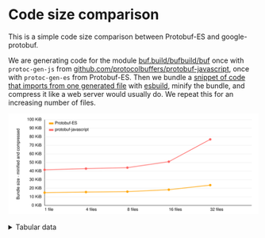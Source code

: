 # Code size comparison

This is a simple code size comparison between Protobuf-ES and google-protobuf.

We are generating code for the module [buf.build/bufbuild/buf](https://buf.build/bufbuild/buf)
once with `protoc-gen-js` from [github.com/protocolbuffers/protobuf-javascript](https://github.com/protocolbuffers/protobuf-javascript),
once with `protoc-gen-es` from Protobuf-ES. Then we bundle a [snippet of code that imports from one generated file](./src/gen/protobuf-es/entry-1.ts)
with [esbuild](https://esbuild.github.io/), minify the bundle, and compress it like a web server would
usually do. We repeat this for an increasing number of files.

![chart](./chart.svg)

<details><summary>Tabular data</summary>

<!-- TABLE-START -->

| code generator      | files | bundle size |  minified | compressed |
| ------------------- | ----: | ----------: | --------: | ---------: |
| Protobuf-ES         |     1 |   125,880 b |  65,631 b |   15,280 b |
| Protobuf-ES         |     4 |   128,069 b |  67,139 b |   15,961 b |
| Protobuf-ES         |     8 |   130,831 b |  68,910 b |   16,456 b |
| Protobuf-ES         |    16 |   141,281 b |  76,891 b |   18,790 b |
| Protobuf-ES         |    32 |   169,072 b |  98,909 b |   24,236 b |
| protobuf-javascript |     1 |   334,193 b | 255,820 b |   42,481 b |
| protobuf-javascript |     4 |   360,861 b | 271,092 b |   43,912 b |
| protobuf-javascript |     8 |   382,904 b | 283,409 b |   45,038 b |
| protobuf-javascript |    16 |   542,945 b | 378,100 b |   52,204 b |
| protobuf-javascript |    32 | 1,235,469 b | 819,610 b |   78,780 b |

<!-- TABLE-END -->

</details>
